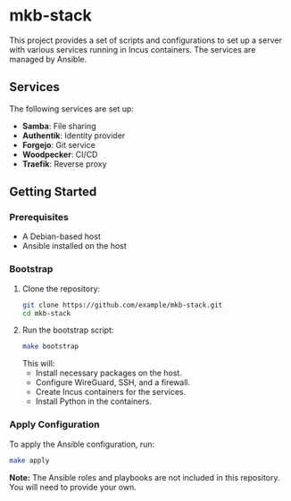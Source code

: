 # mkb-stack

This project provides a set of scripts and configurations to set up a server with various services running in Incus containers. The services are managed by Ansible.

## Services

The following services are set up:

*   **Samba**: File sharing
*   **Authentik**: Identity provider
*   **Forgejo**: Git service
*   **Woodpecker**: CI/CD
*   **Traefik**: Reverse proxy

## Getting Started

### Prerequisites

*   A Debian-based host
*   Ansible installed on the host

### Bootstrap

1.  Clone the repository:
    ```bash
    git clone https://github.com/example/mkb-stack.git
    cd mkb-stack
    ```
2.  Run the bootstrap script:
    ```bash
    make bootstrap
    ```
    This will:
    *   Install necessary packages on the host.
    *   Configure WireGuard, SSH, and a firewall.
    *   Create Incus containers for the services.
    *   Install Python in the containers.

### Apply Configuration

To apply the Ansible configuration, run:

```bash
make apply
```

**Note:** The Ansible roles and playbooks are not included in this repository. You will need to provide your own.